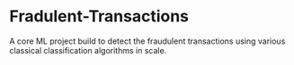 # Fradulent-Transactions
A core ML project build to detect the fraudulent transactions using various classical classification algorithms in scale.
